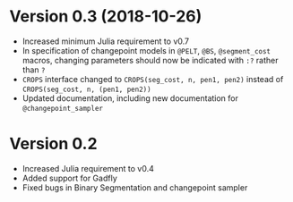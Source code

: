 # Version 0.3 (2018-10-26)
* Increased minimum Julia requirement to v0.7
* In specification of changepoint models in `@PELT`, `@BS`, `@segment_cost` macros, changing
  parameters should now be indicated with `:?` rather than `?`
* `CROPS` interface changed to `CROPS(seg_cost, n, pen1, pen2)` instead of `CROPS(seg_cost, n, (pen1, pen2))`
* Updated documentation, including new documentation for `@changepoint_sampler`

# Version 0.2
* Increased Julia requirement to v0.4
* Added support for Gadfly
* Fixed bugs in Binary Segmentation and changepoint sampler
